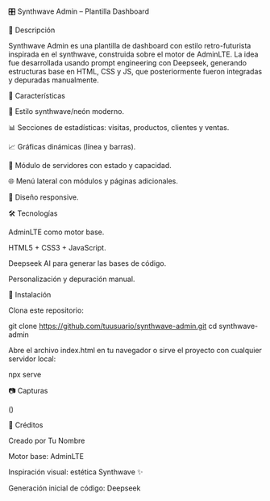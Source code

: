🎛 Synthwave Admin – Plantilla Dashboard

📌 Descripción

Synthwave Admin es una plantilla de dashboard con estilo retro-futurista inspirada en el synthwave, construida sobre el motor de AdminLTE.
La idea fue desarrollada usando prompt engineering con Deepseek, generando estructuras base en HTML, CSS y JS, que posteriormente fueron integradas y depuradas manualmente.

🚀 Características

🎨 Estilo synthwave/neón moderno.

📊 Secciones de estadísticas: visitas, productos, clientes y ventas.

📈 Gráficas dinámicas (línea y barras).

💾 Módulo de servidores con estado y capacidad.

🌐 Menú lateral con módulos y páginas adicionales.

📱 Diseño responsive.

🛠 Tecnologías

AdminLTE
 como motor base.

HTML5 + CSS3 + JavaScript.

Deepseek AI para generar las bases de código.

Personalización y depuración manual.

📂 Instalación

Clona este repositorio:

git clone https://github.com/tuusuario/synthwave-admin.git
cd synthwave-admin


Abre el archivo index.html en tu navegador o sirve el proyecto con cualquier servidor local:

npx serve

📷 Capturas

()

📜 Créditos

Creado por Tu Nombre

Motor base: AdminLTE

Inspiración visual: estética Synthwave ✨

Generación inicial de código: Deepseek
